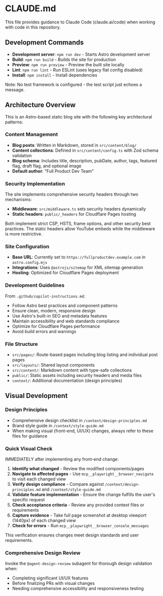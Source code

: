 # CLAUDE.md

This file provides guidance to Claude Code (claude.ai/code) when working with code in this repository.

## Development Commands

- **Development server**: `npm run dev` - Starts Astro development server
- **Build**: `npm run build` - Builds the site for production  
- **Preview**: `npm run preview` - Preview the built site locally
- **Lint**: `npm run lint` - Run ESLint (uses legacy flat config disabled)
- **Install**: `npm install` - Install dependencies

Note: No test framework is configured - the test script just echoes a message.

## Architecture Overview

This is an Astro-based static blog site with the following key architectural patterns:

### Content Management
- **Blog posts**: Written in Markdown, stored in `src/content/blog/`
- **Content collections**: Defined in `src/content/config.ts` with Zod schema validation
- **Blog schema**: Includes title, description, pubDate, author, tags, featured flag, draft flag, and optional image
- **Default author**: "Full Product Dev Team"

### Security Implementation
The site implements comprehensive security headers through two mechanisms:
- **Middleware**: `src/middleware.ts` sets security headers dynamically
- **Static headers**: `public/_headers` for Cloudflare Pages hosting

Both implement strict CSP, HSTS, frame options, and other security best practices. The static headers allow YouTube embeds while the middleware is more restrictive.

### Site Configuration
- **Base URL**: Currently set to `https://fullproductdev.example.com` in `astro.config.mjs`
- **Integrations**: Uses `@astrojs/sitemap` for XML sitemap generation
- **Hosting**: Optimized for Cloudflare Pages deployment

### Development Guidelines
From `.github/copilot-instructions.md`:
- Follow Astro best practices and component patterns
- Ensure clean, modern, responsive design
- Use Astro's built-in SEO and metadata features
- Maintain accessibility and web standards compliance
- Optimize for Cloudflare Pages performance
- Avoid build errors and warnings

### File Structure
- `src/pages/`: Route-based pages including blog listing and individual post pages
- `src/layouts/`: Shared layout components
- `src/content/`: Markdown content with type-safe collections
- `public/`: Static assets including security headers and media files
- `context/`: Additional documentation (design principles)

## Visual Development

### Design Principles
- Comprehensive design checklist in `/context/design-principles.md`
- Brand style guide in `/context/style-guide.md`
- When making visual (front-end, UI/UX) changes, always refer to these files for guidance

### Quick Visual Check
IMMEDIATELY after implementing any front-end change:
1. **Identify what changed** - Review the modified components/pages
2. **Navigate to affected pages** - Use `mcp__playwright__browser_navigate` to visit each changed view
3. **Verify design compliance** - Compare against `/context/design-principles.md` and `/context/style-guide.md`
4. **Validate feature implementation** - Ensure the change fulfills the user's specific request
5. **Check acceptance criteria** - Review any provided context files or requirements
6. **Capture evidence** - Take full page screenshot at desktop viewport (1440px) of each changed view
7. **Check for errors** - Run `mcp__playwright__browser_console_messages`

This verification ensures changes meet design standards and user requirements.

### Comprehensive Design Review
Invoke the `@agent-design-review` subagent for thorough design validation when:
- Completing significant UI/UX features
- Before finalizing PRs with visual changes
- Needing comprehensive accessibility and responsiveness testing